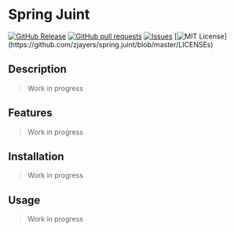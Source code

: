 # Spring Juint
[![GitHub Release](https://img.shields.io/github/release/zjayers/spring.juint.svg?style=flat)]()
[![GitHub pull requests](https://img.shields.io/github/issues-pr/zjayers/spring.juint.svg?style=flat)]()
[![Issues](https://img.shields.io/github/issues-raw/zjayers/spring.juint.svg?maxAge=25000)](https://github.com/zjayers/spring.juint/issues)
[![MIT License](https://img.shields.io/apm/l/atomic-ui.svg?)](https://github.com/zjayers/spring.juint/blob/master/LICENSEs)

## Description

> Work in progress

## Features

> Work in progress

## Installation

> Work in progress

## Usage

> Work in progress